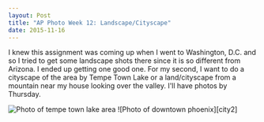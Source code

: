 ```yaml
---
layout: Post
title: "AP Photo Week 12: Landscape/Cityscape"
date: 2015-11-16
---
```


 

I knew this assignment was coming up when I went to Washington, D.C. and
so I tried to get some landscape shots there since it is so different
from Arizona. I ended up getting one good one. For my second, I want to
do a cityscape of the area by Tempe Town Lake or a land/cityscape from a
mountain near my house looking over the valley. I'll have photos by Thursday.

![Photo of tempe town lake area][city1]
![Photo of downtown phoenix][city2]

[city1]: /assets/img/week12/city1.jpg
